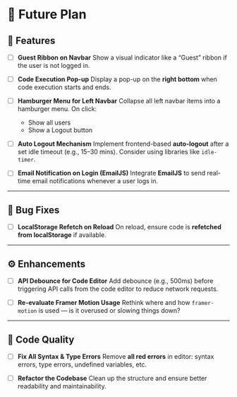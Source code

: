 # 📌 Future Plan

## 🧩 Features

* [ ] **Guest Ribbon on Navbar**
  Show a visual indicator like a “Guest” ribbon if the user is not logged in.

* [ ] **Code Execution Pop-up**
  Display a pop-up on the **right bottom** when code execution starts and ends.

* [ ] **Hamburger Menu for Left Navbar**
  Collapse all left navbar items into a hamburger menu.
  On click:

  * Show all users
  * Show a Logout button

* [ ] **Auto Logout Mechanism**
  Implement frontend-based **auto-logout** after a set idle timeout (e.g., 15–30 mins). Consider using libraries like `idle-timer`.

* [ ] **Email Notification on Login (EmailJS)**
  Integrate **EmailJS** to send real-time email notifications whenever a user logs in.

---

## 🐛 Bug Fixes

* [ ] **LocalStorage Refetch on Reload**
  On reload, ensure code is **refetched from localStorage** if available.

---

## ⚙️ Enhancements

* [ ] **API Debounce for Code Editor**
  Add debounce (e.g., 500ms) before triggering API calls from the code editor to reduce network requests.

* [ ] **Re-evaluate Framer Motion Usage**
  Rethink where and how `framer-motion` is used — is it overused or slowing things down?

---

## 🧹 Code Quality

* [ ] **Fix All Syntax & Type Errors**
  Remove **all red errors** in editor: syntax errors, type errors, undefined variables, etc.

* [ ] **Refactor the Codebase**
  Clean up the structure and ensure better readability and maintainability.

